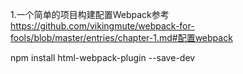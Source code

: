 1.一个简单的项目构建配置Webpack参考
https://github.com/vikingmute/webpack-for-fools/blob/master/entries/chapter-1.md#配置webpack

npm install html-webpack-plugin --save-dev





